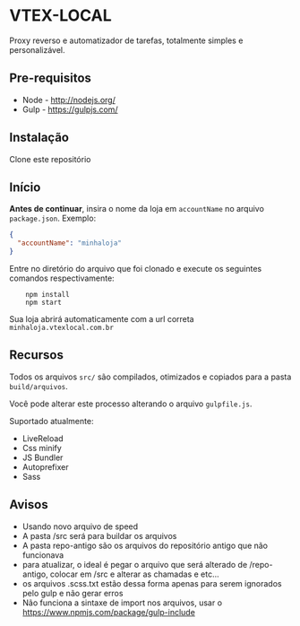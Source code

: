 # VTEX-LOCAL

Proxy reverso e automatizador de tarefas, totalmente simples e personalizável.

## Pre-requisitos

- Node - http://nodejs.org/
- Gulp - https://gulpjs.com/

## Instalação

Clone este repositório

## Início

**Antes de continuar**, insira o nome da loja em `accountName` no arquivo `package.json`. Exemplo:

```json
{
  "accountName": "minhaloja"
}
```

Entre no diretório do arquivo que foi clonado e execute os seguintes comandos respectivamente:

```shell
    npm install
    npm start
```

Sua loja abrirá automaticamente com a url correta `minhaloja.vtexlocal.com.br`

## Recursos

Todos os arquivos `src/` são compilados, otimizados e copiados para a pasta `build/arquivos`.

Você pode alterar este processo alterando o arquivo `gulpfile.js`.

Suportado atualmente:

- LiveReload
- Css minify
- JS Bundler
- Autoprefixer
- Sass

## Avisos

- Usando novo arquivo de speed
- A pasta /src será para buildar os arquivos
- A pasta repo-antigo são os arquivos do repositório antigo que não funcionava
- para atualizar, o ideal é pegar o arquivo que será alterado de /repo-antigo, colocar em /src e alterar as chamadas e etc...
- os arquivos .scss.txt estão dessa forma apenas para serem ignorados pelo gulp e não gerar erros
- Não funciona a sintaxe de import nos arquivos, usar o https://www.npmjs.com/package/gulp-include
